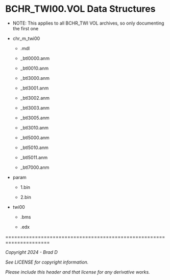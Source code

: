 # BCHR_TWI00.VOL Data Structures

* NOTE: This applies to all BCHR_TWI VOL archives, so only documenting the first one

* chr_m_twi00

	* .mdl

	* _btl0000.anm

	* _btl0010.anm

	* _btl3000.anm

	* _btl3001.anm

	* _btl3002.anm

	* _btl3003.anm

	* _btl3005.anm

	* _btl3010.anm

	* _btl5000.anm

	* _btl5010.anm

	* _btl5011.anm

	* _btl7000.anm

* param

	* 1.bin

	* 2.bin

* twi00

	* .bms

	* .edx

=====================================================================

*Copyright 2024 - Brad D*

*See LICENSE for copyright information.*

*Please include this header and that license for any derivative works.*